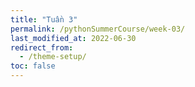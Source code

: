 ```yaml
---
title: "Tuần 3"
permalink: /pythonSummerCourse/week-03/
last_modified_at: 2022-06-30
redirect_from:
  - /theme-setup/
toc: false
---
```

